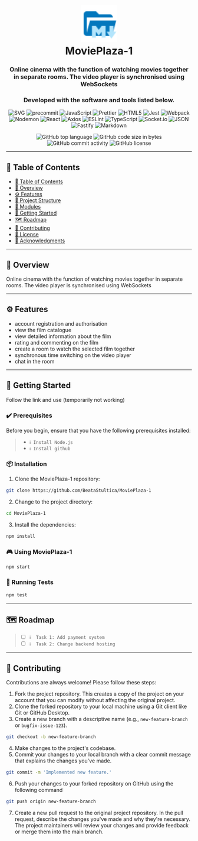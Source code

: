 <div align="center">
<h1 align="center">
<img src="https://raw.githubusercontent.com/PKief/vscode-material-icon-theme/ec559a9f6bfd399b82bb44393651661b08aaf7ba/icons/folder-markdown-open.svg" width="100" />
<br>MoviePlaza-1
</h1>
<h3>Online cinema with the function of watching movies together in separate rooms. The video player is synchronised using WebSockets</h3>
<h3>Developed with the software and tools listed below.</h3>

<p align="center">
<img src="https://img.shields.io/badge/SVG-FFB13B.svg?style&logo=SVG&logoColor=black" alt="SVG" />
<img src="https://img.shields.io/badge/precommit-FAB040.svg?style&logo=pre-commit&logoColor=black" alt="precommit" />
<img src="https://img.shields.io/badge/JavaScript-F7DF1E.svg?style&logo=JavaScript&logoColor=black" alt="JavaScript" />
<img src="https://img.shields.io/badge/Prettier-F7B93E.svg?style&logo=Prettier&logoColor=black" alt="Prettier" />
<img src="https://img.shields.io/badge/HTML5-E34F26.svg?style&logo=HTML5&logoColor=white" alt="HTML5" />
<img src="https://img.shields.io/badge/Jest-C21325.svg?style&logo=Jest&logoColor=white" alt="Jest" />
<img src="https://img.shields.io/badge/Webpack-8DD6F9.svg?style&logo=Webpack&logoColor=black" alt="Webpack" />
<img src="https://img.shields.io/badge/Nodemon-76D04B.svg?style&logo=Nodemon&logoColor=white" alt="Nodemon" />

<img src="https://img.shields.io/badge/React-61DAFB.svg?style&logo=React&logoColor=black" alt="React" />
<img src="https://img.shields.io/badge/Axios-5A29E4.svg?style&logo=Axios&logoColor=white" alt="Axios" />
<img src="https://img.shields.io/badge/ESLint-4B32C3.svg?style&logo=ESLint&logoColor=white" alt="ESLint" />
<img src="https://img.shields.io/badge/TypeScript-3178C6.svg?style&logo=TypeScript&logoColor=white" alt="TypeScript" />
<img src="https://img.shields.io/badge/Socket.io-010101.svg?style&logo=socketdotio&logoColor=white" alt="Socket.io" />
<img src="https://img.shields.io/badge/JSON-000000.svg?style&logo=JSON&logoColor=white" alt="JSON" />
<img src="https://img.shields.io/badge/Fastify-000000.svg?style&logo=Fastify&logoColor=white" alt="Fastify" />
<img src="https://img.shields.io/badge/Markdown-000000.svg?style&logo=Markdown&logoColor=white" alt="Markdown" />
</p>
<img src="https://img.shields.io/github/languages/top/BeataStultica/MoviePlaza-1?style&color=5D6D7E" alt="GitHub top language" />
<img src="https://img.shields.io/github/languages/code-size/BeataStultica/MoviePlaza-1?style&color=5D6D7E" alt="GitHub code size in bytes" />
<img src="https://img.shields.io/github/commit-activity/m/BeataStultica/MoviePlaza-1?style&color=5D6D7E" alt="GitHub commit activity" />
<img src="https://img.shields.io/github/license/BeataStultica/MoviePlaza-1?style&color=5D6D7E" alt="GitHub license" />
</div>

---

## 📒 Table of Contents
- [📒 Table of Contents](#-table-of-contents)
- [📍 Overview](#-overview)
- [⚙️ Features](#-features)
- [📂 Project Structure](#project-structure)
- [🧩 Modules](#modules)
- [🚀 Getting Started](#-getting-started)
- [🗺 Roadmap](#-roadmap)
- [🤝 Contributing](#-contributing)
- [📄 License](#-license)
- [👏 Acknowledgments](#-acknowledgments)

---


## 📍 Overview

Online cinema with the function of watching movies together in separate rooms. The video player is synchronised using WebSockets

---

## ⚙️ Features

- account registration and authorisation
- view the film catalogue
- view detailed information about the film
- rating and commenting on the film
- create a room to watch the selected film together
- synchronous time switching on the video player
- chat in the room


---


## 🚀 Getting Started
Follow the link and use (temporarily not working)

### ✔️ Prerequisites

Before you begin, ensure that you have the following prerequisites installed:
> - `ℹ️ Install Node.js`
> - `ℹ️ Install github`

### 📦 Installation

1. Clone the MoviePlaza-1 repository:
```sh
git clone https://github.com/BeataStultica/MoviePlaza-1
```

2. Change to the project directory:
```sh
cd MoviePlaza-1
```

3. Install the dependencies:
```sh
npm install
```

### 🎮 Using MoviePlaza-1

```sh
npm start
```

### 🧪 Running Tests
```sh
npm test
```

---


## 🗺 Roadmap

> - [ ] `ℹ️  Task 1: Add payment system`
> - [ ] `ℹ️  Task 2: Change backend hosting`


---

## 🤝 Contributing

Contributions are always welcome! Please follow these steps:
1. Fork the project repository. This creates a copy of the project on your account that you can modify without affecting the original project.
2. Clone the forked repository to your local machine using a Git client like Git or GitHub Desktop.
3. Create a new branch with a descriptive name (e.g., `new-feature-branch` or `bugfix-issue-123`).
```sh
git checkout -b new-feature-branch
```
4. Make changes to the project's codebase.
5. Commit your changes to your local branch with a clear commit message that explains the changes you've made.
```sh
git commit -m 'Implemented new feature.'
```
6. Push your changes to your forked repository on GitHub using the following command
```sh
git push origin new-feature-branch
```
7. Create a new pull request to the original project repository. In the pull request, describe the changes you've made and why they're necessary.
The project maintainers will review your changes and provide feedback or merge them into the main branch.

